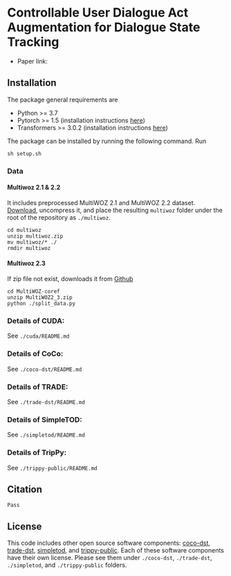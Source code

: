 # Controllable User Dialogue Act Augmentation for Dialogue State Tracking
- Paper link: 



## Installation

The package general requirements are

- Python >= 3.7
- Pytorch >= 1.5 (installation instructions [here](https://pytorch.org/))
- Transformers >= 3.0.2 (installation instructions [here](https://huggingface.co/transformers/))
 
The package can be installed by running the following command. Run

```sh setup.sh```

### Data

#### Multiwoz 2.1 & 2.2
It includes preprocessed MultiWOZ 2.1 and MultiWOZ 2.2 dataset. 
[Download](https://storage.cloud.google.com/sfr-coco-dst-research/multiwoz.zip), uncompress it, and place the 
resulting ```multiwoz``` folder under the root of the repository as ```./multiwoz```.
```
cd multiwoz
unzip multiwoz.zip
mv multiwoz/* ./
rmdir multiwoz
```

#### Multiwoz 2.3
If zip file not exist, downloads it from [Github](https://github.com/lexmen318/MultiWOZ-coref)
```
cd MultiWOZ-coref
unzip MultiWOZ2_3.zip
python ./split_data.py
```

### Details of CUDA: 
See ```./cuda/README.md```
### Details of CoCo: 
See ```./coco-dst/README.md```
### Details of TRADE: 
See ```./trade-dst/README.md```
### Details of SimpleTOD: 
See ```./simpletod/README.md```
### Details of TripPy: 
See ```./trippy-public/README.md```

## Citation
```
Pass
```

## License

This code includes other open source software components: 
[coco-dst](https://github.com/salesforce/coco-dst),
[trade-dst](https://github.com/jasonwu0731/trade-dst), 
[simpletod](https://github.com/salesforce/simpletod/), and 
[trippy-public](https://gitlab.cs.uni-duesseldorf.de/general/dsml/trippy-public).
Each of these software components have their own license. Please see them under 
```./coco-dst```, ```./trade-dst```, ```./simpletod```, and ```./trippy-public``` folders. 
